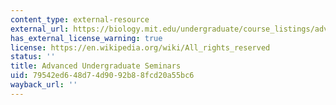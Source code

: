 ```yaml
---
content_type: external-resource
external_url: https://biology.mit.edu/undergraduate/course_listings/advanced_undergraduate_seminars
has_external_license_warning: true
license: https://en.wikipedia.org/wiki/All_rights_reserved
status: ''
title: Advanced Undergraduate Seminars
uid: 79542ed6-48d7-4d90-92b8-8fcd20a55bc6
wayback_url: ''
---
```

